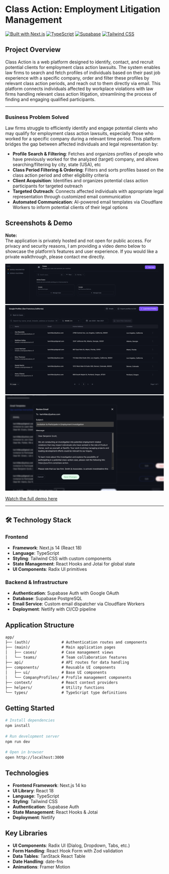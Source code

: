 # Class Action: Employment Litigation Management

[![Built with Next.js](https://img.shields.io/badge/Built%20with-Next.js-000000?style=flat-square&logo=next.js&logoColor=white)](https://nextjs.org/)
[![TypeScript](https://img.shields.io/badge/TypeScript-4.9-3178C6?style=flat-square&logo=typescript&logoColor=white)](https://www.typescriptlang.org/)
[![Supabase](https://img.shields.io/badge/Supabase-Auth%20%26%20DB-38BDF8?style=flat-square&logo=supabase&logoColor=white)](https://supabase.com/)
[![Tailwind CSS](https://img.shields.io/badge/Tailwind%20CSS-3.3-38B2AC?style=flat-square&logo=tailwind-css&logoColor=white)](https://tailwindcss.com/)

## Project Overview

Class Action is a web platform designed to identify, contact, and recruit potential clients for employment class action lawsuits. The system enables law firms to search and fetch profiles of individuals based on their past job experience with a specific company, order and filter these profiles by relevant class action periods, and reach out to them directly via email. This platform connects individuals affected by workplace violations with law firms handling relevant class action litigation, streamlining the process of finding and engaging qualified participants.

---


### Business Problem Solved

Law firms struggle to efficiently identify and engage potential clients who may qualify for employment class action lawsuits, especially those who worked for a specific company during a relevant time period. This platform bridges the gap between affected individuals and legal representation by:

- **Profile Search & Filtering**: Fetches and organizes profiles of people who have previously worked for the analyzed (target) company, and allows searching/filtering by city, state (USA), etc
- **Class Period Filtering & Ordering**: Filters and sorts profiles based on the class action period and other eligibility criteria
- **Client Acquisition**: Identifies and organizes potential class action participants for targeted outreach
- **Targeted Outreach**: Connects affected individuals with appropriate legal representation through customized email communication
- **Automated Communication**: AI-powered email templates via Cloudflare Workers to inform potential clients of their legal options


## Screenshots & Demo

**Note:**  
The application is privately hosted and not open for public access. For privacy and security reasons, I am providing a video demo below to showcase the platform’s features and user experience. If you would like a private walkthrough, please contact me directly.


![Main Dashboard](./screenshots/dashboard.png)
![Profile Search](./screenshots/profile-search.png)
![Email Service](./screenshots/email-service.png)

[Watch the full demo here](YOUR_VIDEO_LINK)

---

## 🛠️ Technology Stack

### Frontend
- **Framework**: Next.js 14 (React 18)
- **Language**: TypeScript
- **Styling**: Tailwind CSS with custom components
- **State Management**: React Hooks and Jotai for global state
- **UI Components**: Radix UI primitives

### Backend & Infrastructure
- **Authentication**: Supabase Auth with Google OAuth
- **Database**: Supabase PostgreSQL
- **Email Service**: Custom email dispatcher via Cloudflare Workers
- **Deployment**: Netlify with CI/CD pipeline


## Application Structure

```
app/
├── (auth)/              # Authentication routes and components
├── (main)/              # Main application pages
│   ├── cases/           # Case management views
│   └── teams/           # Team collaboration features
├── api/                 # API routes for data handling
├── components/          # Reusable UI components
│   ├── ui/              # Base UI components
│   └── CompanyProfiles/ # Profile management components
├── context/             # React context providers
├── helpers/             # Utility functions
└── types/               # TypeScript type definitions
```

## Getting Started

```bash
# Install dependencies
npm install

# Run development server
npm run dev

# Open in browser
open http://localhost:3000
```

## Technologies

- **Frontend Framework**: Next.js 14 ko
- **UI Library**: React 18
- **Language**: TypeScript
- **Styling**: Tailwind CSS
- **Authentication**: Supabase Auth
- **State Management**: React Hooks & Jotai
- **Deployment**: Netlify

## Key Libraries

- **UI Components**: Radix UI (Dialog, Dropdown, Tabs, etc.)
- **Form Handling**: React Hook Form with Zod validation
- **Data Tables**: TanStack React Table
- **Date Handling**: date-fns
- **Animations**: Framer Motion
